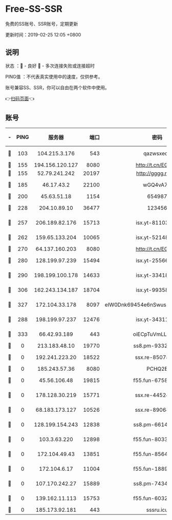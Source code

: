 # Free-SS-SSR

免费的SS账号、SSR账号，定期更新

更新时间：2019-02-25 12:05 +0800

## 说明

状态     ：🙂 - 良好 🙁 - 多次连接失败或连接超时

PING值   ：不代表真实使用中的速度，仅供参考。

账号兼容SS、SSR，你可以自由在两个软件中使用。

👉[扫码页面](https://liesauer.github.io/free-ss-ssr.github.io/)👈

## 账号

|-|PING|服务器|端口|密码|加密方式|区域|
|:----:|:----:|:-----:|-----:|:----:|:----:|:----:|
|🙂|103|104.215.3.176|543|qazwsxedc|aes-256-gcm|JP|
|🙂|155|194.156.120.127|8080|http://t.cn/EGJIyrl|rc4-md5|RU|
|🙂|155|52.79.241.242|20197|http://gggg.rocks|chacha20|KR|
|🙂|185|46.17.43.2|22100|wGQ4vA7D|aes-256-gcm|RU|
|🙂|200|45.63.51.18|1154|654987|chacha20|US|
|🙂|228|204.10.89.10|36477|123456|aes-256-cfb|US|
|🙂|257|206.189.82.176|15713|isx.yt-81103224|aes-256-cfb|SG|
|🙂|262|159.65.133.204|10065|isx.yt-52148162|aes-256-cfb|SG|
|🙂|270|64.137.160.203|8080|http://t.cn/EGJIyrl|rc4-md5|CA|
|🙂|280|128.199.97.239|15494|isx.yt-25566417|aes-256-cfb|SG|
|🙂|290|198.199.100.178|14633|isx.yt-33418076|aes-256-cfb|US|
|🙂|306|162.243.134.187|18704|isx.yt-99358628|aes-256-cfb|US|
|🙂|327|172.104.33.178|8097|eIW0Dnk69454e6nSwuspv9DmS201tQ0D|aes-256-cfb|SG|
|🙂|288|198.199.97.237|12476|isx.yt-34311364|aes-256-cfb|US|
|🙂|333|66.42.93.189|443|oiECpTuVmLLxk4Ts|aes-256-cfb|US|
|🙁|0|213.183.48.10|19770|ss8.pm-93323963|rc4-md5|RU|
|🙁|0|192.241.223.20|18522|ssx.re-85078137|aes-256-cfb|US|
|🙁|0|185.243.57.36|8080|PCHQ2E|rc4-md5|US|
|🙁|0|45.56.106.48|19815|f55.fun-67580626|aes-256-cfb|US|
|🙁|0|178.128.30.219|15771|ssx.re-44524378|aes-256-cfb|SG|
|🙁|0|68.183.173.127|10526|ssx.re-89064823|aes-256-cfb|US|
|🙁|0|128.199.154.243|12838|ss8.pm-66149074|aes-256-cfb|SG|
|🙁|0|103.3.63.220|12898|f55.fun-80336552|aes-256-cfb|SG|
|🙁|0|172.104.49.43|13851|f55.fun-85640290|aes-256-cfb|SG|
|🙁|0|172.104.6.17|11004|f55.fun-18893031|aes-256-cfb|US|
|🙁|0|107.170.242.27|15889|ss8.pm-74341344|aes-256-cfb|US|
|🙁|0|139.162.11.113|15753|f55.fun-60326778|aes-256-cfb|SG|
|🙁|0|185.173.92.181|443|sssru.icu|rc4-md5|RU|
